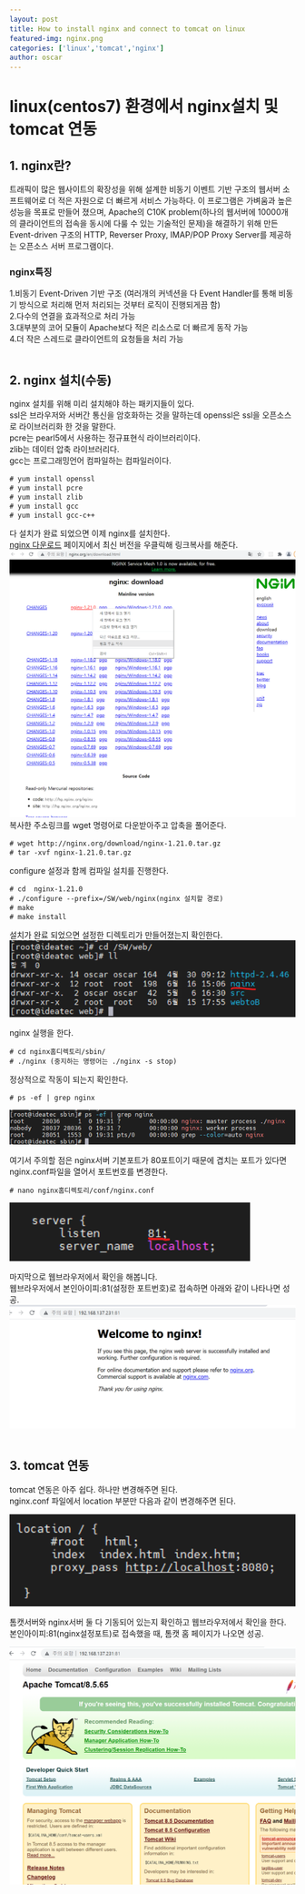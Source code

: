```yaml
---
layout: post
title: How to install nginx and connect to tomcat on linux
featured-img: nginx.png
categories: ['linux','tomcat','nginx']
author: oscar
---
```


# linux(centos7) 환경에서 nginx설치 및 tomcat 연동

## 1. nginx란?

트래픽이 많은 웹사이트의 확장성을 위해 설계한 비동기 이벤트 기반 구조의 웹서버 소프트웨어로 더 적은 자원으로 더 빠르게 서비스 가능하다. 이 프로그램은 가벼움과 높은 성능을 목표로 만들어 졌으며, Apache의 C10K problem(하나의 웹서버에 10000개의 클라이언트의 접속을 동시에 다룰 수 있는 기술적인 문제)을 해결하기 위해 만든 Event-driven 구조의 HTTP, Reverser Proxy, IMAP/POP Proxy Server를 제공하는 오픈소스 서버 프로그램이다. 
<br>

### nginx특징

1.비동기 Event-Driven 기반 구조 (여러개의 커넥션을 다 Event Handler를 통해 비동기 방식으로 처리해 먼저 처리되는 것부터 로직이 진행되게끔 함)
<br>
2.다수의 연결을 효과적으로 처리 가능
<br>
3.대부분의 코어 모듈이 Apache보다 적은 리소스로 더 빠르게 동작 가능
<br>
4.더 작은 스레드로 클라이언트의 요청들을 처리 가능
<br><br>

## 2. nginx 설치(수동)

nginx 설치를 위해 미리 설치해야 하는 패키지들이 있다.<br>
ssl은 브라우저와 서버간 통신을 암호화하는 것을 말하는데 openssl은 ssl을 오픈소스로 라이브러리화 한 것을 말한다.<br>
pcre는 pearl5에서 사용하는 정규표현식 라이브러리이다.<br>
zlib는 데이터 압축 라이브러리다.<br>
gcc는 프로그래밍언어 컴파일하는 컴파일러이다.
```
# yum install openssl
# yum install pcre
# yum install zlib
# yum install gcc
# yum install gcc-c++
```
다 설치가 완료 되었으면 이제 nginx를 설치한다.<br>
[nginx 다운로드](https://nginx.org/en/download.html) 페이지에서 최신 버전을 우클릭해 링크복사를 해준다.
<br>
![nginx1](../image/oscar/2021-06-16_nginx/1.png)
<br>
복사한 주소링크를 wget 명령어로 다운받아주고 압축을 풀어준다.

```
# wget http://nginx.org/download/nginx-1.21.0.tar.gz
# tar -xvf nginx-1.21.0.tar.gz
```

configure 설정과 함께 컴파일 설치를 진행한다.
```
# cd  nginx-1.21.0
# ./configure --prefix=/SW/web/nginx(nginx 설치할 경로)
# make
# make install
```

설치가 완료 되었으면 설정한 디렉토리가 만들어졌는지 확인한다. 
<br>
![nginx2](../image/oscar/2021-06-16_nginx/2.png)
<br>

nginx 실행을 한다.
```
# cd nginx홈디렉토리/sbin/
# ./nginx (중지하는 명령어는 ./nginx -s stop)
```
정상적으로 작동이 되는지 확인한다.
```
# ps -ef | grep nginx
```

![nginx3](../image/oscar/2021-06-16_nginx/3.png)
<br>

여기서 주의할 점은 nginx서버 기본포트가 80포트이기 때문에 겹치는 포트가 있다면 nginx.conf파일을 열어서 포트번호를 변경한다.

```
# nano nginx홈디렉토리/conf/nginx.conf
```

![nginx4](../image/oscar/2021-06-16_nginx/4.png)

마지막으로 웹브라우저에서 확인을 해봅니다.
<br>
웹브라우저에서 본인아이피:81(설정한 포트번호)로 접속하면 아래와 같이 나타나면 성공.
<br>
![nginx5](../image/oscar/2021-06-16_nginx/5.png)
<br><br>

## 3. tomcat 연동

tomcat 연동은 아주 쉽다. 하나만 변경해주면 된다. <br>
nginx.conf 파일에서 location 부분만 다음과 같이 변경해주면 된다.<br>

![nginx6](../image/oscar/2021-06-16_nginx/6.png)
<br>

톰캣서버와 nginx서버 둘 다 기동되어 있는지 확인하고 웹브라우저에서 확인을 한다.<br>
본인아이피:81(nginx설정포트)로 접속했을 때, 톰캣 홈 페이지가 나오면 성공.

![nginx7](../image/oscar/2021-06-16_nginx/7.png)


